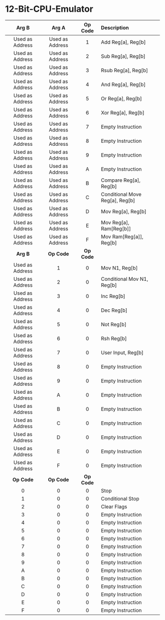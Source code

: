 # 12-Bit-CPU-Emulator

| Arg B  | Arg A | Op Code | Description |
| :---: | :---: | :---: | :--- |
| Used as Address  | Used as Address  | 1  | Add Reg[a], Reg[b]  |
| Used as Address  | Used as Address  | 2  | Sub Reg[a], Reg[b]  |
| Used as Address  | Used as Address  | 3  | Rsub Reg[a], Reg[b]  |
| Used as Address  | Used as Address  | 4  | And Reg[a], Reg[b]  |
| Used as Address  | Used as Address  | 5  | Or Reg[a], Reg[b]  |
| Used as Address  | Used as Address  | 6  | Xor Reg[a], Reg[b]  |
| Used as Address  | Used as Address  | 7  | Empty Instruction  |
| Used as Address  | Used as Address  | 8  | Empty Instruction  |
| Used as Address  | Used as Address  | 9  | Empty Instruction  |
| Used as Address  | Used as Address  | A  | Empty Instruction  |
| Used as Address  | Used as Address  | B  | Compare Reg[a], Reg[b]  |
| Used as Address  | Used as Address  | C  | Conditional Move Reg[a], Reg[b]  |
| Used as Address  | Used as Address  | D  | Mov Reg[a], Reg[b]  |
| Used as Address  | Used as Address  | E  | Mov Reg[a], Ram[Reg[b]]  |
| Used as Address  | Used as Address  | F  | Mov Ram[Reg[a]], Reg[b]  |
| **Arg B** | **Op Code** | **Op Code** |   |
| Used as Address  | 1  | 0  | Mov N1, Reg[b]  |
| Used as Address  | 2  | 0  | Conditional Mov N1, Reg[b]  |
| Used as Address  | 3  | 0  | Inc Reg[b]  |
| Used as Address  | 4  | 0  | Dec Reg[b]  |
| Used as Address  | 5  | 0  | Not Reg[b]  |
| Used as Address  | 6  | 0  | Rsh Reg[b]  |
| Used as Address  | 7  | 0  | User Input, Reg[b]  |
| Used as Address  | 8  | 0  | Empty Instruction  |
| Used as Address  | 9  | 0  | Empty Instruction  |
| Used as Address  | A  | 0  | Empty Instruction  |
| Used as Address  | B  | 0  | Empty Instruction  |
| Used as Address  | C  | 0  | Empty Instruction  |
| Used as Address  | D  | 0  | Empty Instruction  |
| Used as Address  | E  | 0  | Empty Instruction  |
| Used as Address  | F  | 0  | Empty Instruction  |
| **Op Code** | **Op Code** | **Op Code** |   |
| 0  | 0  | 0  | Stop  |
| 1  | 0  | 0  | Conditional Stop  |
| 2  | 0  | 0  | Clear Flags  |
| 3  | 0  | 0  | Empty Instruction  |
| 4  | 0  | 0  | Empty Instruction  |
| 5  | 0  | 0  | Empty Instruction  |
| 6  | 0  | 0  | Empty Instruction  |
| 7  | 0  | 0  | Empty Instruction  |
| 8  | 0  | 0  | Empty Instruction  |
| 9  | 0  | 0  | Empty Instruction  |
| A  | 0  | 0  | Empty Instruction  |
| B  | 0  | 0  | Empty Instruction  |
| C  | 0  | 0  | Empty Instruction  |
| D  | 0  | 0  | Empty Instruction  |
| E  | 0  | 0  | Empty Instruction  |
| F  | 0  | 0  | Empty Instruction  |
